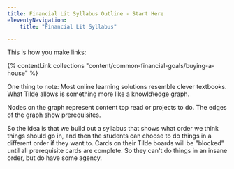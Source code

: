```yaml
---
title: Financial Lit Syllabus Outline - Start Here
eleventyNavigation: 
    title: "Financial Lit Syllabus"

---
```


This is how you make links:

{% contentLink collections "content/common-financial-goals/buying-a-house" %}


One thing to note: Most online learning solutions resemble clever textbooks. What Tilde allows is something more like a knowld\edge graph.

Nodes on the graph represent content top read or projects to do. The edges of the graph show prerequisites.

So the idea is that we build out a syllabus that shows what order we think things should go in, and then the students can choose to do things in a different order if they want to. Cards on their Tilde boards will be "blocked" until all prerequisite cards are complete. So they can't do things in an insane order, but do have some agency.